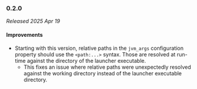 ### 0.2.0

_Released 2025 Apr 19_

#### Improvements

- Starting with this version, relative paths in the  `jvm_args` configuration
  property should use the `<path:...>` syntax. Those are resolved at run-time
  against the directory of the launcher executable.
    - This fixes an issue where relative paths were unexpectedly resolved against
      the working directory instead of the launcher executable directory.